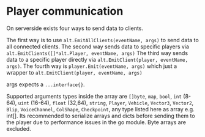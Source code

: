 # Player communication

On serverside exists four ways to send data to clients.

The first way is to use ```alt.EmitAllClients(eventName, args)``` to send data to all connected clients.
The second way sends data to specific players via ```alt.EmitClients([]*alt.Player, eventName, args)```
The third way sends data to a specific player directly via ```alt.EmitClient(player, eventName, args)```.
The fourth way is ```player.Emit(eventName, args)``` which just a wrapper to ```alt.EmitClient(player, eventName, args)```

args expects a ```...interface{}```.

Supported arguments types inside the array are ```[]byte```, ```map```, ```bool```, ```int``` (8-64), ```uint``` (16-64), ```float``` (32,64), ```string```, ```Player```, ```Vehicle```,
```Vector3```, ```Vector2```, ```Blip```, ```VoiceChannel```, ```ColShape```, ```Checkpoint```, any type listed here as array e.g. int[].
Its recommended to serialize arrays and dicts before sending them to the player due to performance issues in the go module. Byte arrays are excluded.
<!--Also any dictionary in dictionary, array in array, ect. endless depth types are supported, because they are resolved recursively.-->